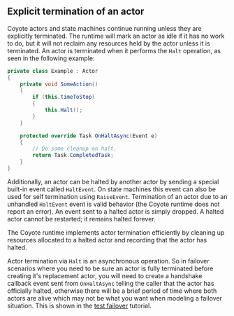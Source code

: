 ## Explicit termination of an actor

Coyote actors and state machines continue running unless they are explicitly terminated. The runtime
will mark an actor as idle if it has no work to do, but it will not reclaim any resources held by the
actor unless it is terminated. An actor is terminated when it performs the `Halt` operation, as seen
in the following example:

```c#
private class Example : Actor
{
    private void SomeAction()
    {
        if (this.timeToStop)
        {
            this.Halt();
        }
    }

    protected override Task OnHaltAsync(Event e)
    {
        // Do some cleanup on halt.
        return Task.CompletedTask;
    }
}
```

Additionally, an actor can be halted by another actor by sending a special built-in event called
`HaltEvent`. On state machines this event can also be used for self termination using `RaiseEvent`.
Termination of an actor due to an unhandled `HaltEvent` event is valid behavior (the Coyote runtime
does not report an error). An event sent to a halted actor is simply dropped. A halted actor cannot
be restarted; it remains halted forever.

The Coyote runtime implements actor termination efficiently by cleaning up resources allocated to a
halted actor and recording that the actor has halted.

Actor termination via `Halt` is an asynchronous operation. So in failover scenarios where you need
to be sure an actor is fully terminated before creating it's replacement actor, you will need to
create a handshake callback event sent from `OnHaltAsync` telling the caller that the actor has
officially halted, otherwise there will be a brief period of time where both actors are alive which
may not be what you want when modeling a failover situation. This is shown in the [test
failover](../../tutorials/actors/test-failover.md) tutorial.
